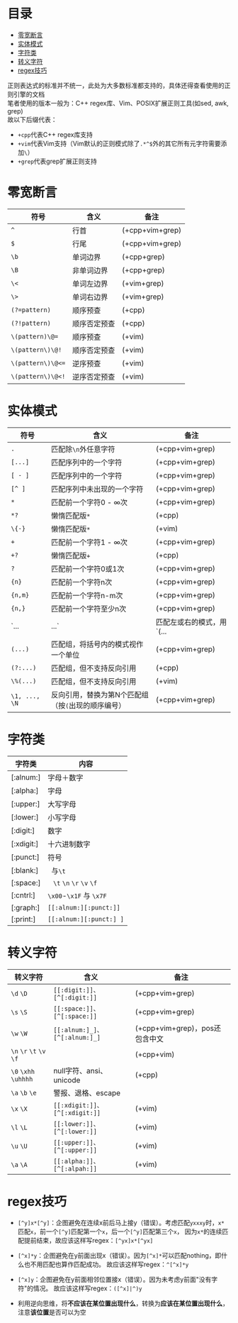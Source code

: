 # 目录
<!-- vim-markdown-toc GFM -->

- [零宽断言](#零宽断言)
- [实体模式](#实体模式)
- [字符类](#字符类)
- [转义字符](#转义字符)
- [regex技巧](#regex技巧)

<!-- vim-markdown-toc -->

正则表达式的标准并不统一，此处为大多数标准都支持的，具体还得查看使用的正则引擎的文档  
笔者使用的版本一般为：C++ regex库、Vim、POSIX扩展正则工具(如sed, awk, grep)  
故以下后缀代表：
- `+cpp`代表C++ regex库支持
- `+vim`代表Vim支持（Vim默认的正则模式除了`.*^$`外的其它所有元字符需要添加`\`）
- `+grep`代表grep扩展正则支持

<!-- entry begin: regex 零宽断言 -->
# 零宽断言
| 符号              | 含义         | 备注           |
|-------------------|--------------|----------------|
| `^`               | 行首         | (+cpp+vim+grep) |
| `$`               | 行尾         | (+cpp+vim+grep) |
| `\b`              | 单词边界     | (+cpp+grep)     |
| `\B`              | 非单词边界   | (+cpp+grep)     |
| `\<`              | 单词左边界   | (+vim+grep)     |
| `\>`              | 单词右边界   | (+vim+grep)     |
| `(?=pattern)`     | 顺序预查     | (+cpp)         |
| `(?!pattern)`     | 顺序否定预查 | (+cpp)         |
| `\(pattern)\@=`   | 顺序预查     | (+vim)         |
| `\(pattern\)\@!`  | 顺序否定预查 | (+vim)         |
| `\(pattern\)\@<=` | 逆序预查     | (+vim)         |
| `\(pattern\)\@<!` | 逆序否定预查 | (+vim)         |
<!-- entry end -->

<!-- entry begin: regex 实体匹配 实体模式 -->
# 实体模式
| 符号          | 含义                                               | 备注           |
|---------------|----------------------------------------------------|----------------|
| `.`           | 匹配除`\n`外任意字符                               | (+cpp+vim+grep) |
| `[...]`       | 匹配序列中的一个字符                               | (+cpp+vim+grep) |
| `[ - ]`       | 匹配序列中的一个字符                               | (+cpp+vim+grep) |
| `[^ ]`        | 匹配序列中未出现的一个字符                         | (+cpp+vim+grep) |
| `*`           | 匹配前一个字符0 - ∞次                              | (+cpp+vim+grep) |
| `*?`          | 懒惰匹配版`*`                                      | (+cpp)         |
| `\{-}`        | 懒惰匹配版`*`                                      | (+vim)         |
| `+`           | 匹配前一个字符1 - ∞次                              | (+cpp+vim+grep) |
| `+?`          | 懒惰匹配版`+`                                      | (+cpp)         |
| `?`           | 匹配前一个字符0或1次                               | (+cpp+vim+grep) |
| `{n}`         | 匹配前一个字符n次                                  | (+cpp+vim+grep) |
| `{n,m}`       | 匹配前一个字符n-m次                                | (+cpp+vim+grep) |
| `{n,}`        | 匹配前一个字符至少n次                              | (+cpp+vim+grep) |
| `...|...`     | 匹配左或右的模式，用`(...|...)`将其限制在局部      | (+cpp+vim+grep) |
| `(...)`       | 匹配组，将括号内的模式视作一个单位                 | (+cpp+vim+grep) |
| `(?:...)`     | 匹配组，但不支持反向引用                           | (+cpp)         |
| `\%(...)`     | 匹配组，但不支持反向引用                           | (+vim)         |
| `\1, ..., \N` | 反向引用，替换为第N个匹配组（按`(`出现的顺序编号） | (+cpp+vim+grep) |
<!-- entry end -->

<!-- entry begin: regex 字符类 -->
# 字符类
| 字符类     | 内容                         |
|------------|------------------------------|
| [:alnum:]  | 字母＋数字                   |
| [:alpha:]  | 字母                         |
| [:upper:]  | 大写字母                     |
| [:lower:]  | 小写字母                     |
| [:digit:]  | 数字                         |
| [:xdigit:] | 十六进制数字                 |
| [:punct:]  | 符号                         |
| [:blank:]  | ` `与`\t`                    |
| [:space:]  | ` ` `\t` `\n` `\r` `\v` `\f` |
| [:cntrl:]  | `\x00`-`\x1F` 与 `\x7F`      |
| [:graph:]  | `[[:alnum:][:punct:]]`       |
| [:print:]  | `[[:alnum:][:punct:] ]`      |
<!-- entry end -->

<!-- entry begin: regex 转义字符 -->
# 转义字符
| 转义字符                 | 含义                          | 备注                          |
|--------------------------|-------------------------------|-------------------------------|
| `\d` `\D`                | `[[:digit:]]、[^[:digit:]]`   | (+cpp+vim+grep)                |
| `\s` `\S`                | `[[:space:]]、[^[:space:]]`   | (+cpp+vim+grep)                |
| `\w` `\W`                | `[[:alnum:]_]、[^[:alnum:]_]` | (+cpp+vim+grep)，pos还包含中文 |
| `\n` `\r` `\t` `\v` `\f` |                               | (+cpp+vim)                    |
| `\0` `\xhh` `\uhhhh`     | null字符、ansi、unicode       | (+cpp)                        |
| `\a` `\b` `\e`           | 警报、退格、escape            |                               |
| `\x` `\X`                | `[[:xdigit:]]、[^[:xdigit:]]` | (+vim)                        |
| `\l` `\L`                | `[[:lower:]]、[^[:lower:]]`   | (+vim)                        |
| `\u` `\U`                | `[[:upper:]]、[^[:upper:]]`   | (+vim)                        |
| `\a` `\A`                | `[[:alpha:]]、[^[:alpah:]]`   | (+vim)                        |
<!-- entry end -->

<!-- entry begin: regex 技巧 -->
# regex技巧
* `[^y]x*[^y]`：企图避免在连续x前后马上接y（错误）。考虑匹配`yxxxy`时，`x*`匹配`x`，前一个`[^y]`匹配第一个`x`，后一个`[^y]`匹配第三个`x`，
    因为`x*`的连续匹配提前结束，故应该这样写regex：`[^yx]x*[^yx]`

* `[^x]*y`：企图避免在y前面出现x（错误）。因为`[^x]*`可以匹配nothing，即什么也不用匹配也算作匹配成功。
    故应该这样写regex：`^[^x]*y`

* `[^x]y`：企图避免在y前面相邻位置接x（错误）。因为未考虑y前面"没有字符"的情况。
    故应该这样写regex：`([^x]|^)y`

* 利用逆向思维，将**不应该在某位置出现什么**，转换为**应该在某位置出现什么**，注意**该位置**是否可以为空
<!-- entry end -->

